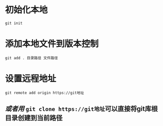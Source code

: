 # 初始化本地
`git init `
# 添加本地文件到版本控制
`git add . 目录路径 文件路径`
# 设置远程地址
`git remote add origin https://git地址`
## *或者用* `git clone https://git地址`可以直接将git库根目录创建到当前路径
